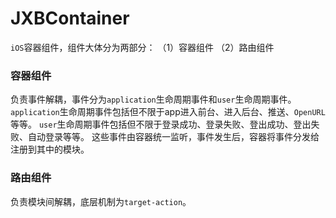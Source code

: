 # JXBContainer

`iOS`容器组件，组件大体分为两部分：
（1）容器组件
（2）路由组件

### 容器组件

负责事件解耦，事件分为`application`生命周期事件和`user`生命周期事件。
`application`生命周期事件包括但不限于app进入前台、进入后台、推送、`OpenURL`等等。
`user`生命周期事件包括但不限于登录成功、登录失败、登出成功、登出失败、自动登录等等。
这些事件由容器统一监听，事件发生后，容器将事件分发给注册到其中的模块。

### 路由组件

负责模块间解耦，底层机制为`target-action`。
